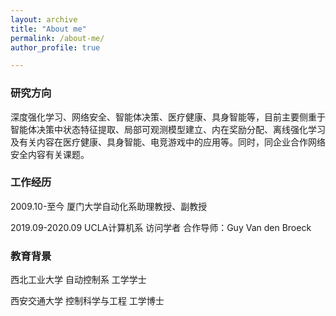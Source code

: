 ```yaml
---
layout: archive
title: "About me"
permalink: /about-me/
author_profile: true

---
```


### 研究方向

深度强化学习、网络安全、智能体决策、医疗健康、具身智能等，目前主要侧重于智能体决策中状态特征提取、局部可观测模型建立、内在奖励分配、离线强化学习及有关内容在医疗健康、具身智能、电竞游戏中的应用等。同时，同企业合作网络安全内容有关课题。

### 工作经历

2009\.10\-至今  厦门大学自动化系助理教授、副教授

2019\.09\-2020\.09   UCLA计算机系 访问学者 合作导师：Guy Van den Broeck

### 教育背景

西北工业大学 自动控制系 工学学士

西安交通大学 控制科学与工程 工学博士

